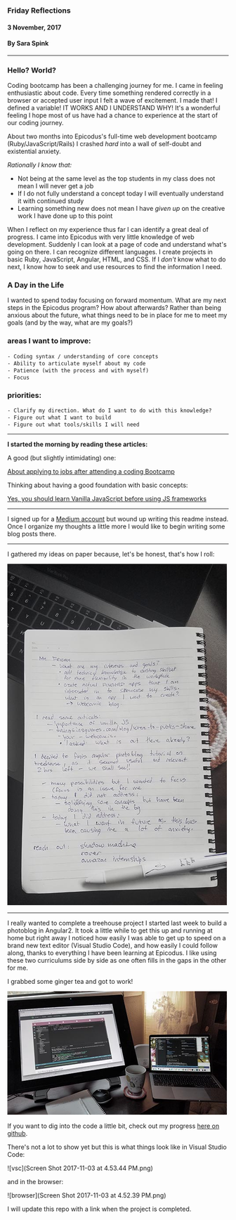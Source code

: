 ### Friday Reflections
#### 3 November, 2017
#### By Sara Spink
*************

### Hello? World?
Coding bootcamp has been a challenging journey for me. I came in feeling enthusiastic about code. Every time something rendered correctly in a browser or accepted user input I felt a wave of excitement. I made that! I defined a variable! IT WORKS AND I UNDERSTAND WHY! It's a wonderful feeling I hope most of us have had a chance to experience at the start of our coding journey.

About two months into Epicodus's full-time web development bootcamp (Ruby/JavaScript/Rails) I crashed _hard_ into a wall of self-doubt and existential anxiety.

_Rationally I know that:_
- Not being at the same level as the top students in my class does not mean I will never get a job
- If I do not fully understand a concept today I will eventually understand it with continued study
- Learning something new does not mean I have _given up_ on the creative work I have done up to this point

When I reflect on my experience thus far I can identify a great deal of progress. I came into Epicodus with very little knowledge of web development. Suddenly I can look at a page of code and understand what's going on there. I can recognize different languages. I create projects in basic Ruby, JavaScript, Angular, HTML, and CSS. If I _don't_ know what to do next, I know how to seek and use resources to find the information I need.

### A Day in the Life
I wanted to spend today focusing on forward momentum. What are my next steps in the Epicodus program? How about afterwards? Rather than being anxious about the future, what things need to be in place for me to meet my goals (and by the way, what are my goals?)

### areas I want to improve:
    - Coding syntax / understanding of core concepts
    - Ability to articulate myself about my code
    - Patience (with the process and with myself)
    - Focus

### priorities:
    - Clarify my direction. What do I want to do with this knowledge?
    - Figure out what I want to build
    - Figure out what tools/skills I will need

**********

__I started the morning by reading these articles:__

A good (but slightly intimidating) one:

[About applying to jobs after attending a coding Bootcamp](https://medium.freecodecamp.org/5-key-learnings-from-the-post-bootcamp-job-search-9a07468d2331)

Thinking about having a good foundation with basic concepts:

[Yes, you should learn Vanilla JavaScript before using JS frameworks](https://snipcart.com/blog/learn-vanilla-javascript-before-using-js-frameworks)

**********

I signed up for a [Medium account](https://medium.com/@spinkbot) but wound up writing this readme instead. Once I organize my thoughts a little more I would like to begin writing some blog posts there.

********
I gathered my ideas on paper because, let's be honest, that's how I roll:

  ![My notes](notes.jpg)

*******

I really wanted to complete a treehouse project I started last week to build a photoblog in Angular2. It took a little while to get this up and running at home but right away I noticed how easily I was able to get up to speed on a brand new text editor (Visual Studio Code), and how easily I could follow along, thanks to everything I have been learning at Epicodus. I like using these two curriculums side by side as one often fills in the gaps in the other for me.

I grabbed some ginger tea and got to work!

  ![Workspace](workspace.jpg)

If you want to dig into the code a little bit, check out my progress [here on github](https://github.com/SaraSpink/photothing).

There's not a lot to show yet but this is what things look like in Visual Studio Code:

  ![vsc](Screen Shot 2017-11-03 at 4.53.44 PM.png)

and in the browser:

  ![browser](Screen Shot 2017-11-03 at 4.52.39 PM.png)

I will update this repo with a link when the project is completed. 
